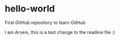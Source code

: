 # hello-world
First GitHub repository to learn GitHub

I am Arveix, this is a test change to the readme file :)
